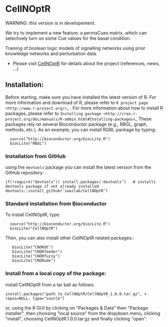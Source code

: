 CellNOptR
=========


WARNING: this version is in developement. 

We try to implement a new feature: a permaCues matrix, which can selectively turn on 
some Cue values for the basal condition.


Training of boolean logic models of signalling networks using prior knowledge networks and perturbation data.

- Please visit [CellNOptR](https://saezlab.github.io/CellNOptR/) for details about the project (references, news, ...)


## Installation:

Before starting, make sure you have installed the latest version of R. For more information and download
of R, please refer to `R project page <http://www.r-project.org/>`_ . For more information about how to 
install R packages, please refer to `Installing package <http://cran.r-project.org/doc/manuals/R-admin.html#Installing-packages>`_
These packages rely on several Bioconductor package (e.g., RBGL, graph, methods, etc.). As an example, you can
install RGBL package by typing:
```
  source("http://bioconductor.org/biocLite.R")
  biocLite("RBGL")
```

### Installation from GitHub
using the `devtools` package you can install the latest version from the GitHub repository:
```
if(!require("devtools")) install.packages('devtools’)   # installs devtools package if not already installed
devtools::install_github('saezlab/CellNOptR’)
```

### Standard installation from Bioconductor
To install CellNOptR, type:
```
  source("http://bioconductor.org/biocLite.R")
  biocLite("CellNOptR")
```
Then, you can also install other CellNOptR related packages::
```
   biocLite("CNORdt")
   biocLite("CNORfeeder")
   biocLite("CNORfuzzy")
   biocLite("CNORode")
```

### Install from a local copy of the package:
install CellNOptR from a tar ball as follows:
```
install.packages("path_to_CellNOptR/CellNOptR_1.0.0.tar.gz", + repos=NULL, type="source")
```
or, using the R GUI by clicking on "Packages & Data" then "Package installer", then choosing "local source"
from the dropdown menu, clicking "install", choosing CellNOptR.1.0.0.tar.gz
and finally clicking "open".

